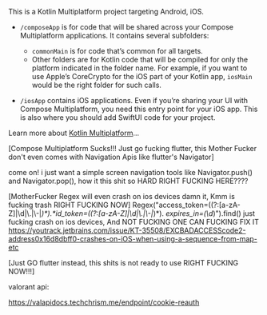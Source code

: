 This is a Kotlin Multiplatform project targeting Android, iOS.

* `/composeApp` is for code that will be shared across your Compose Multiplatform applications.
  It contains several subfolders:
    - `commonMain` is for code that’s common for all targets.
    - Other folders are for Kotlin code that will be compiled for only the platform indicated in the
      folder name.
      For example, if you want to use Apple’s CoreCrypto for the iOS part of your Kotlin app,
      `iosMain` would be the right folder for such calls.

* `/iosApp` contains iOS applications. Even if you’re sharing your UI with Compose Multiplatform,
  you need this entry point for your iOS app. This is also where you should add SwiftUI code for
  your project.

Learn more
about [Kotlin Multiplatform](https://www.jetbrains.com/help/kotlin-multiplatform-dev/get-started.html)…

[Compose Multiplatform Sucks!!! Just go fucking flutter, this Mother Fucker don't even comes with Navigation Apis like flutter's Navigator]

come on! i just want a simple screen navigation tools like Navigator.push() and Navigator.pop(), how
it this shit so HARD RIGHT FUCKING HERE????

[MotherFucker Regex will even crash on ios devices damn it, Kmm is fucking trash RIGHT FUCKING NOW]
Regex("access_token=((?:[a-zA-Z]|\\d|\\.|\\-|_)*).*id_token=((?:[a-zA-Z]|\\d|\\.|\\-|_)*).
*expires_in=(\\d*)").find() just fucking crash on ios devices,
And NOT FUCKING ONE CAN FUCKING FIX IT
https://youtrack.jetbrains.com/issue/KT-35508/EXCBADACCESScode2-address0x16d8dbff0-crashes-on-iOS-when-using-a-sequence-from-map-etc

[Just GO flutter instead, this shits is not ready to use RIGHT FUCKING NOW!!!]

valorant api:

https://valapidocs.techchrism.me/endpoint/cookie-reauth
